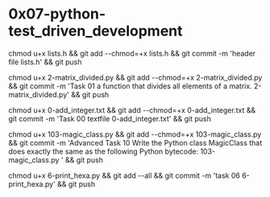 # 0x07-python-test_driven_development

chmod u+x lists.h && git add --chmod=+x lists.h && git commit -m 'header file lists.h' && git push

chmod u+x 2-matrix_divided.py && git add --chmod=+x 2-matrix_divided.py && git commit -m 'Task 01 a function that divides all elements of a matrix. 2-matrix_divided.py' && git push


chmod u+x 0-add_integer.txt && git add --chmod=+x 0-add_integer.txt && git commit -m 'Task 00 textfile 0-add_integer.txt' && git push



chmod u+x 103-magic_class.py  && git add --chmod=+x 103-magic_class.py  && git commit -m 'Advanced Task 10 Write the Python class MagicClass that does exactly the same as the following Python bytecode: 103-magic_class.py ' && git push

chmod u+x 6-print_hexa.py && git add --all && git commit -m 'task 06 6-print_hexa.py' && git push

